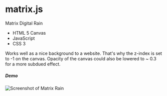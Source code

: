 # matrix.js
Matrix Digital Rain

- HTML 5 Canvas
- JavaScript
- CSS 3

Works well as a nice background to a website.
That's why the z-index is set to -1 on the canvas.
Opacity of the canvas could also be lowered to ~ 0.3 for a more subdued effect.

##### Demo
![Screenshot of Matrix Rain](https://i.imgur.com/CcMQaFA.png)
